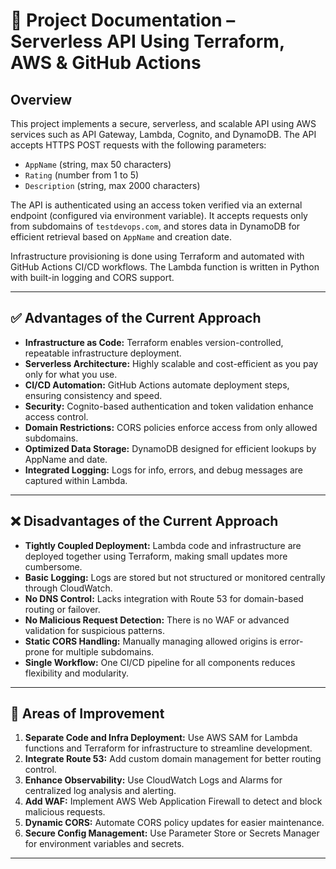 # 📘 Project Documentation – Serverless API Using Terraform, AWS & GitHub Actions

## Overview

This project implements a secure, serverless, and scalable API using AWS services such as API Gateway, Lambda, Cognito, and DynamoDB. The API accepts HTTPS POST requests with the following parameters:

* `AppName` (string, max 50 characters)
* `Rating` (number from 1 to 5)
* `Description` (string, max 2000 characters)

The API is authenticated using an access token verified via an external endpoint (configured via environment variable). It accepts requests only from subdomains of `testdevops.com`, and stores data in DynamoDB for efficient retrieval based on `AppName` and creation date.

Infrastructure provisioning is done using Terraform and automated with GitHub Actions CI/CD workflows. The Lambda function is written in Python with built-in logging and CORS support.

---

## ✅ Advantages of the Current Approach

* **Infrastructure as Code:** Terraform enables version-controlled, repeatable infrastructure deployment.
* **Serverless Architecture:** Highly scalable and cost-efficient as you pay only for what you use.
* **CI/CD Automation:** GitHub Actions automate deployment steps, ensuring consistency and speed.
* **Security:** Cognito-based authentication and token validation enhance access control.
* **Domain Restrictions:** CORS policies enforce access from only allowed subdomains.
* **Optimized Data Storage:** DynamoDB designed for efficient lookups by AppName and date.
* **Integrated Logging:** Logs for info, errors, and debug messages are captured within Lambda.

---

## ❌ Disadvantages of the Current Approach

* **Tightly Coupled Deployment:** Lambda code and infrastructure are deployed together using Terraform, making small updates more cumbersome.
* **Basic Logging:** Logs are stored but not structured or monitored centrally through CloudWatch.
* **No DNS Control:** Lacks integration with Route 53 for domain-based routing or failover.
* **No Malicious Request Detection:** There is no WAF or advanced validation for suspicious patterns.
* **Static CORS Handling:** Manually managing allowed origins is error-prone for multiple subdomains.
* **Single Workflow:** One CI/CD pipeline for all components reduces flexibility and modularity.

---

## 🔧 Areas of Improvement

1. **Separate Code and Infra Deployment:** Use AWS SAM for Lambda functions and Terraform for infrastructure to streamline development.
2. **Integrate Route 53:** Add custom domain management for better routing control.
3. **Enhance Observability:** Use CloudWatch Logs and Alarms for centralized log analysis and alerting.
4. **Add WAF:** Implement AWS Web Application Firewall to detect and block malicious requests.
5. **Dynamic CORS:** Automate CORS policy updates for easier maintenance.
6. **Secure Config Management:** Use Parameter Store or Secrets Manager for environment variables and secrets.

---

